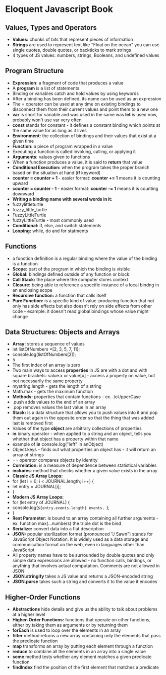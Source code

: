 # Eloquent Javascript Book

## Values, Types and Operators

 - **Values:** chunks of bits that represent pieces of information
 - **Strings** are used to represent text like "Float on the ocean" you can use single quotes, double quotes, or backticks to mark strings
 - 4 types of JS values: numbers, strings, Booleans, and undefined values

## Program Structure

 - **Expression:** a fragment of code that produces a value
 - A **program** is a list of statements
 - Binding or variables catch and hold values by using keywords
 - After a binding has been defined, its name can be used as an expression
 - The = operator can be used at any time on existing bindings to disconnect them from their current values and point them to a new one
 - **var** is short for variable and was used in the same was **let** is used now, probably won't use var very often
 - **const** stands for constant - it defines a constant binding which points at the same value for as long as it lives
 - **Environment:** the collection of bindings and their values that exist at a given time
 - **Function:** a piece of program wrapped in a value
 - Executing a function is called invoking, calling, or applying it
 - **Arguments:** values given to functions
 - When a function produces a value, it is said to **return** that value
 - **Conditional Execution:** when the program takes the proper branch based on the situation at hand (**if** keyword)
 - **counter = counter + 1** - easier format: **counter += 1** means it is counting upward
 - **counter = counter - 1** - easier format: **counter -= 1** means it is counting downward
 - **Writing a binding name with several words in it:**
 - fuzzylittleturtle
 - fuzzy_little_turtle
 - FuzzyLittleTurtle
 - fuzzyLittleTurtle - most commonly used
 - **Conditional:** if, else, and switch statements
 - **Looping:** while, do and for statments

## Functions

 - a function definition is a regular binding where the value of the binding is a function
 - **Scope:** part of the program in which the binding is visible
 - **Global:** bindings defined outside of any function or block
 - **Call Stack:** the place where the computer stores context
 - **Closure:** being able to reference a specific instance of a local bindng in an enclosing scope
 - **Recursive function:** a function that calls itself
 - **Pure Function:** is a specific kind of value-producing function that not only has side effects but also doesn't rely on side effects from other code - example: it doesn't read global bindings whose value might change

## Data Structures: Objects and Arrays

 - **Array:** stores a sequence of values
 - let listOfNumbers =[2, 3, 5, 7, 11];
 - console.log(listOfNumbers[2]);
 - 5
 - The first index of an array is zero
 - Two main ways to access **properties** in JS are with a dot and with square brackets: value.x or value[x] - access a property on value, but not necessarily the same property
 - mystring.length - gets the length of a string
 - Math.max - gets the maximum function
 - **Methods:** properties that contain functions - ex. .toUpperCase
 - .push adds values to the end of an array
 - .pop removes values the last value in an array
 - **Stack:** is a data structure that allows you to push values into it and pop them out again in the opposite order so that the thing that was 
 added last is removed first
 - Values of the type **object** are arbitrary collections of properties
 - **in** binary operator - when applied to a string and an object, tells you whether that object has a property within that name 
 - example of **in** console.log("left" in anObject)
 - Object.keys - finds out what properties an object has - it will return an array of strings
 - == operator compares objects by identity
 - **Correlation:** is a measure of dependence between statistical variables
 - **includes**: method that checks whether a given value exists in the array
 - **Classic JS Array Loops:**
 - for (let i = 0; i < JOURNAL.length; i++) {
 - let entry = JOURNAL[i];
 - }
 - **Modern JS Array Loops:**
 - for (let entry of JOURNAL) {
 - console.log(`${entry.events.length} events. `);
 - }
 - **Rest Parameter:** is bound to an array containing all further arguments - ex. function max(...numbers) the triple dot is the bind
 - **Serialize:** convert data into a flat description
 - **JSON:** popular sterilization format (pronounced "J Sawn") stands for JavaScript Object Notation.  It is widely used as a data storage and communication format on the web, even in languages other than JavaScript
 - All property names have to be surrounded by double quotes and only simple data expressions are allowed - no function calls, bindings, or anything that involves actual computation.  Comments are not allowed in JSON
 - **JSON.stringify** takes a JS value and returns a JSON-encoded string
 - **JSON.parse** takes such a string and converts it to the value it encodes


## Higher-Order Functions

- **Abstractions** hide details and give us the ability to talk about problems at a higher level
- **Higher-Order Functions:** functions that operate on other functions, either by taking them as arguments or by returning them
- **forEach** is used to loop over the elements in an array
- **filter** method returns a new array containing only the elements that pass the predicate function
- **map** transforms an array by putting each element through a function
- **reduce** to combine all the elements in an array into a single value
- **some** method tests whether any element matches a  given predicate function
- **findIndex** find the position of the first element that matches a predicate 